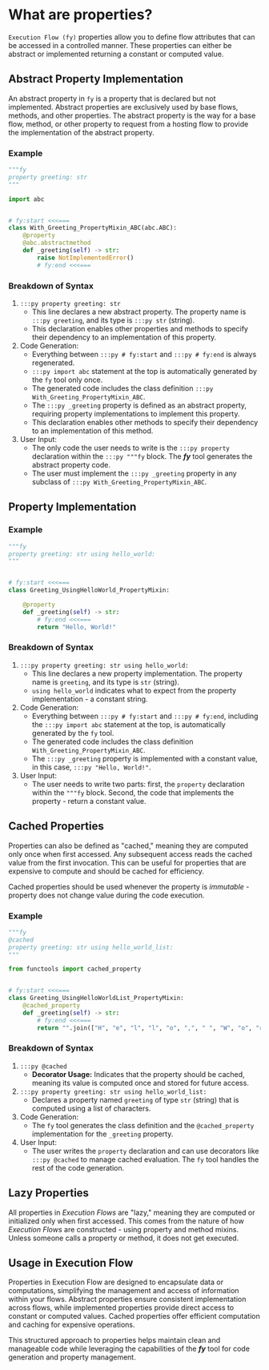 # What are properties?

`Execution Flow (fy)` properties allow you to define flow attributes that can be accessed in a controlled manner. These properties can either be abstract or implemented returning a constant or computed value.
## Abstract Property Implementation
An abstract property in `fy` is a property that is declared but not implemented. Abstract properties are exclusively used by base flows, methods, and other properties. The abstract property is the way for a base flow, method, or other property to request from a hosting flow to provide the implementation of the abstract property.

### Example
```py title="Abstract Property" linenums="1"
"""fy
property greeting: str
"""

import abc


# fy:start <<<===
class With_Greeting_PropertyMixin_ABC(abc.ABC):
    @property
    @abc.abstractmethod
    def _greeting(self) -> str:
        raise NotImplementedError()
        # fy:end <<<===
```
### Breakdown of Syntax
1. `:::py property greeting: str`
    - This line declares a new abstract property. The property name is `:::py greeting`, and its type is `:::py str` (string).
    - This declaration enables other properties and methods to specify their dependency to an implementation of this property.
2. Code Generation:
    - Everything between `:::py # fy:start` and `:::py # fy:end` is always regenerated.
    - `:::py import abc` statement at the top is automatically generated by the `fy` tool only once.
    - The generated code includes the class definition `:::py With_Greeting_PropertyMixin_ABC`.
    - The `:::py _greeting` property is defined as an abstract property, requiring property implementations to implement this property.
    - This declaration enables other methods to specify their dependency to an implementation of this method.
3. User Input:
    - The only code the user needs to write is the `:::py property` declaration within the `:::py """fy` block. The **_fy_** tool generates the abstract property code.
    - The user must implement the `:::py _greeting` property in any subclass of `:::py With_Greeting_PropertyMixin_ABC`.
## Property Implementation
### Example
```py title="Property" linenums="1"
"""fy
property greeting: str using hello_world:
"""


# fy:start <<<===
class Greeting_UsingHelloWorld_PropertyMixin:

    @property
    def _greeting(self) -> str:
        # fy:end <<<===
        return "Hello, World!"
```

### Breakdown of Syntax
1. `:::py property greeting: str using hello_world:`
    - This line declares a new property implementation. The property name is `greeting`, and its type is `str` (string). 
    - `using hello_world` indicates what to expect from the property implementation - a constant string. 
2. Code Generation:
    - Everything between `:::py # fy:start` and `:::py # fy:end`, including the `:::py import abc` statement at the top, is automatically generated by the `fy` tool.
    - The generated code includes the class definition `With_Greeting_PropertyMixin_ABC`.
    - The `:::py _greeting` property is implemented with a constant value, in this case, `:::py "Hello, World!"`.
3. User Input:
    - The user needs to write two parts: first, the `property` declaration within the `"""fy` block. Second, the code that implements the property - return a constant value.
## Cached Properties

Properties can also be defined as "cached," meaning they are computed only once when first accessed. Any subsequent access reads the cached value from the first invocation. This can be useful for properties that are expensive to compute and should be cached for efficiency.

Cached properties should be used whenever the property is _immutable_ - property does not change value during the code execution.

### Example

```py linenums="1" hl_lines="2 11"
"""fy
@cached
property greeting: str using hello_world_list:
"""

from functools import cached_property


# fy:start <<<===
class Greeting_UsingHelloWorldList_PropertyMixin:
    @cached_property
    def _greeting(self) -> str:
        # fy:end <<<===
        return "".join(["H", "e", "l", "l", "o", ",", " ", "W", "o", "r", "l", "d", "!"])
```

### Breakdown of Syntax
1. `:::py @cached`
    - **Decorator Usage:** Indicates that the property should be cached, meaning its value is computed once and stored for future access.
2. `:::py property greeting: str using hello_world_list:`
    - Declares a property named `greeting` of type `str` (string) that is computed using a list of characters.
3. Code Generation:
    - The `fy` tool generates the class definition and the `@cached_property` implementation for the `_greeting` property.
4. User Input:
    - The user writes the `property` declaration and can use decorators like `:::py @cached` to manage cached evaluation. The `fy` tool handles the rest of the code generation.

## Lazy Properties

All properties in _Execution Flows_ are "lazy," meaning they are computed or initialized only when first accessed. This comes from the nature of how _Execution Flows_ are constructed - using property and method mixins. Unless someone calls a property or method, it does not get executed.

## Usage in Execution Flow
Properties in Execution Flow are designed to encapsulate data or computations, simplifying the management and access of information within your flows. Abstract properties ensure consistent implementation across flows, while implemented properties provide direct access to constant or computed values. Cached properties offer efficient computation and caching for expensive operations.

This structured approach to properties helps maintain clean and manageable code while leveraging the capabilities of the **_fy_** tool for code generation and property management.
